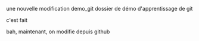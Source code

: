 une nouvelle modification  demo_git
dossier de démo d'apprentissage de git



c'est fait



bah, maintenant, on modifie depuis github

 
